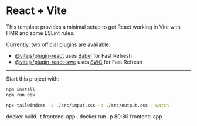 # React + Vite

This template provides a minimal setup to get React working in Vite with HMR and some ESLint rules.

Currently, two official plugins are available:

- [@vitejs/plugin-react](https://github.com/vitejs/vite-plugin-react/blob/main/packages/plugin-react/README.md) uses [Babel](https://babeljs.io/) for Fast Refresh
- [@vitejs/plugin-react-swc](https://github.com/vitejs/vite-plugin-react-swc) uses [SWC](https://swc.rs/) for Fast Refresh

--- 

Start this project with:

```bash
npm install
npm run dev
```

```bash
npx tailwindcss -i ./src/input.css -o ./src/output.css --watch
```

docker build -t frontend-app .
docker run -p 80:80 frontend-app    
